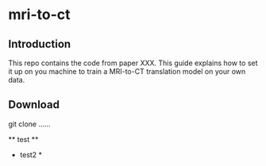 # mri-to-ct

## Introduction

This repo contains the code from paper XXX. This guide explains how to set it up on you machine to train a MRI-to-CT translation model on your own data. 

## Download

  git clone ......

** test **

* test2 *

